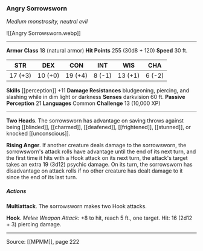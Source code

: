 ### Angry Sorrowsworn
_Medium monstrosity, neutral evil_

![[Angry Sorrowsworn.webp]]




---

**Armor Class** 18 (natural armor)
**Hit Points** 255 (30d8 + 120)
**Speed** 30 ft.

| STR     | DEX     | CON     | INT     | WIS     | CHA     |
|---------|---------|---------|---------|---------|---------|
| 17 (+3) | 10 (+0) | 19 (+4) | 8 (-1) | 13 (+1) | 6 (-2) |

**Skills** [[perception]] +11
**Damage Resistances** bludgeoning, piercing, and slashing while in dim light or darkness
**Senses** darkvision 60 ft.
**Passive Perception** 21
**Languages** Common
**Challenge** 13 (10,000 XP)

---

**Two Heads**. The sorrowsworn has advantage on saving throws against being [[blinded]], [[charmed]], [[deafened]], [[frightened]], [[stunned]], or knocked [[unconscious]].

**Rising Anger**. If another creature deals damage to the sorrowsworn, the sorrowsworn's attack rolls have advantage until the end of its next turn, and the first time it hits with a Hook attack on its next turn, the attack's target takes an extra 19 (3d12) psychic damage. On its turn, the sorrowsworn has disadvantage on attack rolls if no other creature has dealt damage to it since the end of its last turn.

##### Actions
**Multiattack**. The sorrowsworn makes two Hook attacks.

**Hook**. _Melee Weapon Attack:_ +8 to hit, reach 5 ft., one target. Hit: 16 (2d12 + 3) piercing damage.


---

Source: [[MPMM]], page 222